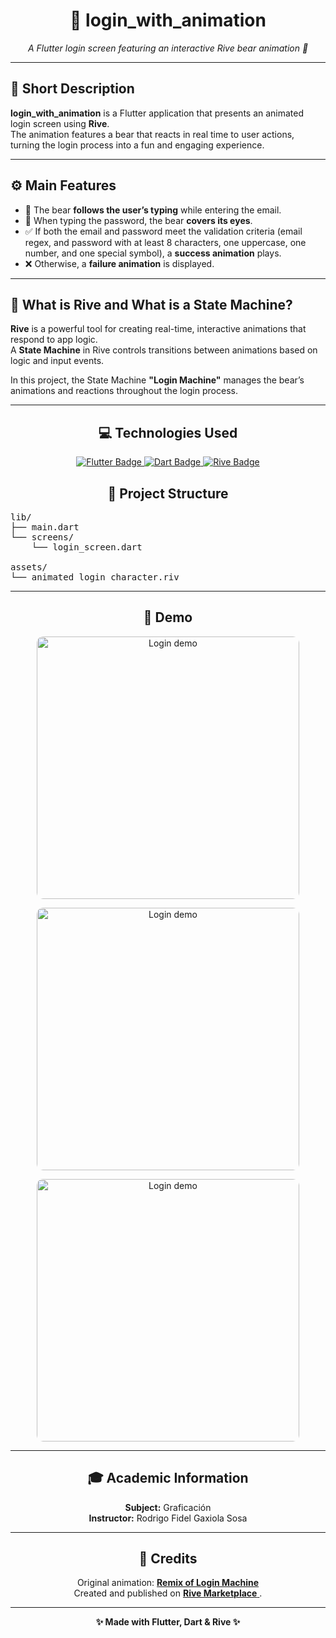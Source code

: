 <h1 align="center">🧸 login_with_animation</h1>

<p align="center">
  <i>A Flutter login screen featuring an interactive Rive bear animation 🐻</i>
</p>

---

## 📝 Short Description
**login_with_animation** is a Flutter application that presents an animated login screen using **Rive**.  
The animation features a bear that reacts in real time to user actions, turning the login process into a fun and engaging experience.

---

## ⚙️ Main Features
- 🐻 The bear **follows the user’s typing** while entering the email.  
- 🙈 When typing the password, the bear **covers its eyes**.  
- ✅ If both the email and password meet the validation criteria (email regex, and password with at least 8 characters, one uppercase, one number, and one special symbol), a **success animation** plays.  
- ❌ Otherwise, a **failure animation** is displayed.

---

## 🎨 What is Rive and What is a State Machine?
**Rive** is a powerful tool for creating real-time, interactive animations that respond to app logic.  
A **State Machine** in Rive controls transitions between animations based on logic and input events.  

In this project, the State Machine **"Login Machine"** manages the bear’s animations and reactions throughout the login process.

---

<h2 align="center">💻 Technologies Used</h2>

<p align="center">
  <a href="https://flutter.dev/" target="_blank">
    <img src="https://img.shields.io/badge/Flutter-02569B?logo=flutter&logoColor=white&style=for-the-badge" alt="Flutter Badge"/>
  </a>
  <a href="https://dart.dev/" target="_blank">
    <img src="https://img.shields.io/badge/Dart-0175C2?logo=dart&logoColor=white&style=for-the-badge" alt="Dart Badge"/>
  </a>
  <a href="https://rive.app/" target="_blank">
    <img src="https://img.shields.io/badge/Rive-000000?logo=rive&logoColor=white&style=for-the-badge" alt="Rive Badge"/>
  </a>
</p>



<h2 align="center">🧩 Project Structure</h2>

<pre>
lib/
├── main.dart
└── screens/
    └── login_screen.dart

assets/
└── animated_login_character.riv
</pre>

---

<h2 align="center">🎥 Demo</h2>

<p align="center">
  <img src="https://i.postimg.cc/02fM48yb/Email-bear-animated.gif" 
       alt="Login demo" 
       width="420" 
       style="border-radius:10px;"/>
</p>

<p align="center">
  <img src="https://i.postimg.cc/c1Tdy6f8/Password-bear-animated-Hechocon-Clipchamp-ezgif-com-video-to-gif-converter.gif" 
       alt="Login demo" 
       width="420" 
       style="border-radius:10px;"/>
</p>

<p align="center">
  <img src="https://i.postimg.cc/Jhdd5VXD/Success-bear-animated-Hechocon-Clipchamp-ezgif-com-video-to-gif-converter.gif" 
       alt="Login demo" 
       width="420" 
       style="border-radius:10px;"/>
</p>

---

<h2 align="center">🎓 Academic Information</h2>

<p align="center">
  <b>Subject:</b> Graficación <br>
  <b>Instructor:</b> Rodrigo Fidel Gaxiola Sosa
</p>

---

<h2 align="center">🙌 Credits</h2>

<p align="center">
  Original animation: 
  <a href="https://rive.app/marketplace/3645-7621-remix-of-login-machine/" target="_blank">
    <b>Remix of Login Machine</b>
  </a><br>
  Created and published on 
  <a href="https://rive.app/marketplace/" target="_blank">
    <b>Rive Marketplace</b>
  </a>.
</p>

---

<p align="center">
  <b>✨ Made with Flutter, Dart & Rive ✨</b>
</p>



